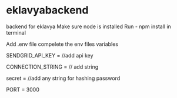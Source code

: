 # eklavyabackend
backend for eklavya
Make sure node is installed
Run - npm install in terminal

Add .env file compelete the env files variables

SENDGRID_API_KEY = //add api key

CONNECTION_STRING = // add string

secret = //add any string for hashing password

PORT = 3000
